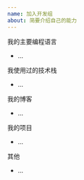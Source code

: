 ```yaml
---
name: 加入开发组
about: 简要介绍自己的能力
---
```


我的主要编程语言

+ ...

我使用过的技术栈

+ ...

我的博客

+ ...

我的项目

+ ...

其他

+ ...

